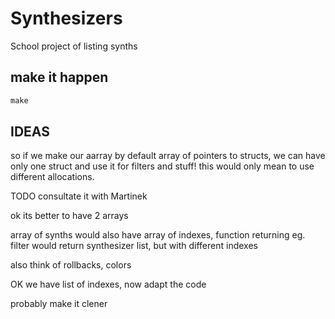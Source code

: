 # Synthesizers

School project of listing synths

## make it happen

```c
make
```

## IDEAS

so if we make our aarray by default array of pointers to structs, we can have only one struct and use it for filters and stuff! this would only mean to use different allocations.

TODO consultate it with Martinek

ok its better to have 2 arrays

array of synths would also have array of indexes, function returning eg. filter would return synthesizer list, but with different indexes

also think of rollbacks, colors

OK we have list of indexes, now adapt the code

probably make it clener
